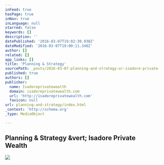 ```yaml
---
inFeed: true
hasPage: true
inNav: true
inLanguage: null
starred: false
keywords: []
description: ''
datePublished: '2016-03-07T19:02:30.938Z'
dateModified: '2016-03-07T19:00:11.348Z'
author: []
related: []
app_links: []
title: 'Planning & Strategy'
sourcePath: _posts/2016-03-07-planning-and-strategy-or-isadore-private-wealth.md
published: true
authors: []
publisher:
  name: Isadoreprivatewealth
  domain: isadoreprivatewealth.com
  url: 'http://isadoreprivatewealth.com'
  favicon: null
url: planning-and-strategy/index.html
_context: 'http://schema.org'
_type: MediaObject

---
```

<article style=""><h1>Planning &amp; Strategy &amp;vert; Isadore Private Wealth</h1><img src="http://isadoreprivatewealth.com/wp-content/uploads/2014/10/Your-financial-picture-2.jpg" /></article>